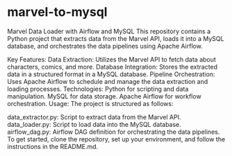 # marvel-to-mysql

Marvel Data Loader with Airflow and MySQL
This repository contains a Python project that extracts data from the Marvel API, loads it into a MySQL database, and orchestrates the data pipelines using Apache Airflow.

Key Features:
Data Extraction: Utilizes the Marvel API to fetch data about characters, comics, and more.
Database Integration: Stores the extracted data in a structured format in a MySQL database.
Pipeline Orchestration: Uses Apache Airflow to schedule and manage the data extraction and loading processes.
Technologies:
Python for scripting and data manipulation.
MySQL for data storage.
Apache Airflow for workflow orchestration.
Usage:
The project is structured as follows:

data_extractor.py: Script to extract data from the Marvel API.
data_loader.py: Script to load data into the MySQL database.
airflow_dag.py: Airflow DAG definition for orchestrating the data pipelines.
To get started, clone the repository, set up your environment, and follow the instructions in the README.md.
